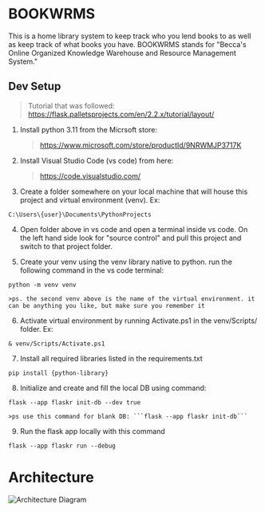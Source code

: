 # BOOKWRMS

This is a home library system to keep track who you lend books to as well as keep track of what books you have. BOOKWRMS stands for  "Becca's Online Organized Knowledge Warehouse and Resource Management System."

## Dev Setup
>Tutorial that was followed: https://flask.palletsprojects.com/en/2.2.x/tutorial/layout/

1. Install python 3.11 from the Micrsoft store:

    >https://www.microsoft.com/store/productId/9NRWMJP3717K


2. Install Visual Studio Code (vs code) from here:

   >https://code.visualstudio.com/


3. Create a folder somewhere on your local machine that will house this project and virtual environment (venv). Ex:

```
C:\Users\{user}\Documents\PythonProjects
```

4. Open folder above in vs code and open a terminal inside vs code. On the left hand side look for "source control" and pull this project and switch to that project folder.

5. Create your venv using the venv library native to python. run the following command in the vs code terminal:

 ```
 python -m venv venv
 ```
    >ps. the second venv above is the name of the virtual environment. it can be anything you like, but make sure you remember it

6. Activate virtual environment by running Activate.ps1 in the venv/Scripts/ folder. Ex:

```
& venv/Scripts/Activate.ps1
```

7. Install all required libraries listed in the requirements.txt

```
pip install {python-library}
```

8. Initialize and create and fill the local DB using command:

```
flask --app flaskr init-db --dev true
```
    >ps use this command for blank DB: ```flask --app flaskr init-db``` 

9. Run the flask app locally with this command

```
flask --app flaskr run --debug
```

# Architecture
![Architecture Diagram](https://github.com/Ubiquitouskiwi/BOOKWORMS/blob/master/doc_files/BOOKWORMS_architecture.drawio.svg)
